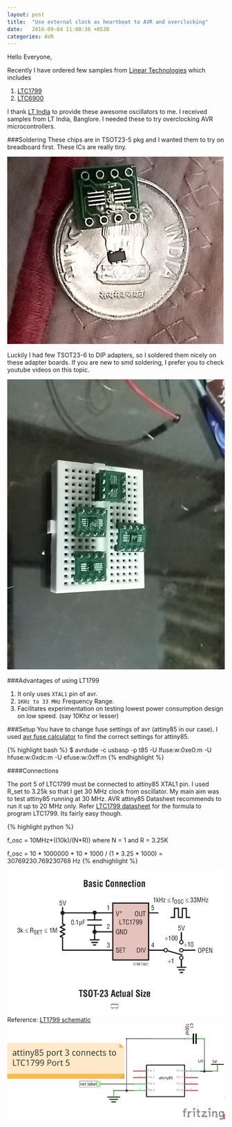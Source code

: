 ```yaml
---
layout: post
title:  "Use external clock as heartbeat to AVR and overclocking"
date:   2016-09-04 11:08:36 +0530
categories: AVR
---
```


Hello Everyone,

Recently I have ordered few samples from [Linear Technologies][lt-link] which includes

1. [LTC1799][lt1799-link]
2. [LTC6900][lt6900-link]

I thank [LT India][lt-link] to provide these awesome oscillators to me. I received samples
from LT India, Banglore. I needed these to try overclocking AVR microcontrollers.

###Soldering
These chips are in TSOT23-5 pkg and I wanted them to try on breadboard first.
These ICs are really tiny.

![LTC1799 TSOT23-5 size](/images/lt1799.jpg)

Luckily I had few TSOT23-6 to DIP adapters, so I soldered them nicely on these adapter boards.
If you are new to smd soldering, I prefer you to check youtube videos on this topic.

![LTC1799/6900 soldered on DIP adapters](/images/lt1799-soldered.jpeg)

###Advantages of using LT1799

1. It only uses `XTAL1` pin of avr.
2. `1KHz to 33 MHz` Frequency Range.
3. Facilitates experimentation on testing lowest power consumption design on low speed. (say 10Khz or lesser)

###Setup
You have to change fuse settings of avr (attiny85 in our case).
I used [avr fuse calculator][avrfusecalc-link] to find the correct settings for attiny85.

{% highlight bash %}
$ avrdude -c usbasp -p t85 -U lfuse:w:0xe0:m -U hfuse:w:0xdc:m -U efuse:w:0xff:m
{% endhighlight %}

####Connections

The port 5 of LTC1799 must be connected to attiny85 XTAL1 pin.
I used R_set to 3.25k so that I get 30 MHz clock from oscillator. My main aim was to
test attiny85 running at 30 MHz. AVR attiny85 Datasheet recommends to run it up to 20 MHz only.
Refer [LTC1799 datasheet][ltc1799ds-link] for the formula to program LTC1799. Its fairly easy though.

{% highlight python %}

f_osc = 10MHz*((10k)/(N*R))
                          where N = 1 and R = 3.25K

f_osc = 10 * 1000000 * 10 * 1000 / (1 * 3.25 * 1000)
      = 30769230.769230768 Hz
 {% endhighlight %}

![LT1799 schematic](/images/4977.png)
Reference: [LT1799 schematic][lt1799sch-link]
![Attiny85 schematic](/images/attiny85_powerup-ext-clock_schem.png)

[avrfusecalc-link]: http://www.engbedded.com/fusecalc/
[lt-link]: http://www.linear.com
[lt1799-link]: http://www.linear.com/product/LTC1799
[lt6900-link]: http://www.linear.com/product/LTC6900
[lt1799sch-link]: http://cds.linear.com/image/4977.png
[ltc1799ds-link]: http://cds.linear.com/docs/en/datasheet/1799fd.pdf
